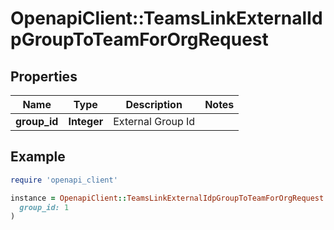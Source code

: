 # OpenapiClient::TeamsLinkExternalIdpGroupToTeamForOrgRequest

## Properties

| Name | Type | Description | Notes |
| ---- | ---- | ----------- | ----- |
| **group_id** | **Integer** | External Group Id |  |

## Example

```ruby
require 'openapi_client'

instance = OpenapiClient::TeamsLinkExternalIdpGroupToTeamForOrgRequest.new(
  group_id: 1
)
```

